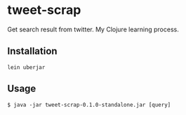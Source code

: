 # tweet-scrap

Get search result from twitter. My Clojure learning process.

## Installation

`lein uberjar`

## Usage

`$ java -jar tweet-scrap-0.1.0-standalone.jar [query]`

